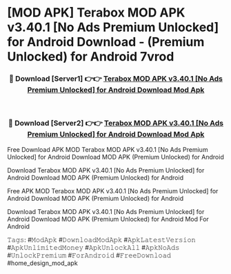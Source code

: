 # [MOD APK] Terabox MOD APK v3.40.1 [No Ads Premium Unlocked] for Android Download - (Premium Unlocked) for Android 7vrod



<div align="center">
<h3>🔴 Download [Server1] 👉👉 <a href="https://momento.my/?title=Terabox_MOD_APK_v3.40.1_[No_Ads_Premium_Unlocked]_for_Android_Download">Terabox MOD APK v3.40.1 [No Ads Premium Unlocked] for Android Download Mod Apk</a></h3><br>

<h3>🔴 Download [Server2] 👉👉 <a href="https://momento.my/?title=Terabox_MOD_APK_v3.40.1_[No_Ads_Premium_Unlocked]_for_Android_Download">Terabox MOD APK v3.40.1 [No Ads Premium Unlocked] for Android Download Mod Apk</a></h3>
</div>



Free Download APK MOD Terabox MOD APK v3.40.1 [No Ads Premium Unlocked] for Android Download MOD APK (Premium Unlocked) for Android

Download Terabox MOD APK v3.40.1 [No Ads Premium Unlocked] for Android Download MOD APK (Premium Unlocked) for Android

Free APK MOD Terabox MOD APK v3.40.1 [No Ads Premium Unlocked] for Android Download MOD APK (Premium Unlocked) for Android

Download Terabox MOD APK v3.40.1 [No Ads Premium Unlocked] for Android Download MOD APK (Premium Unlocked) for Android Mod For Android

𝚃𝚊𝚐𝚜: #𝙼𝚘𝚍𝙰𝚙𝚔 #𝙳𝚘𝚠𝚗𝚕𝚘𝚊𝚍𝙼𝚘𝚍𝙰𝚙𝚔 #𝙰𝚙𝚔𝙻𝚊𝚝𝚎𝚜𝚝𝚅𝚎𝚛𝚜𝚒𝚘𝚗 #𝙰𝚙𝚔𝚄𝚗𝚕𝚒𝚖𝚒𝚝𝚎𝚍𝙼𝚘𝚗𝚎𝚢 #𝙰𝚙𝚔𝚄𝚗𝚕𝚘𝚌𝚔𝙰𝚕𝚕 #𝙰𝚙𝚔𝙽𝚘𝙰𝚍𝚜 #𝚄𝚗𝚕𝚘𝚌𝚔𝙿𝚛𝚎𝚖𝚒𝚞𝚖 #𝙵𝚘𝚛𝙰𝚗𝚍𝚛𝚘𝚒𝚍 #𝙵𝚛𝚎𝚎𝙳𝚘𝚠𝚗𝚕𝚘𝚊𝚍 #home_design_mod_apk
